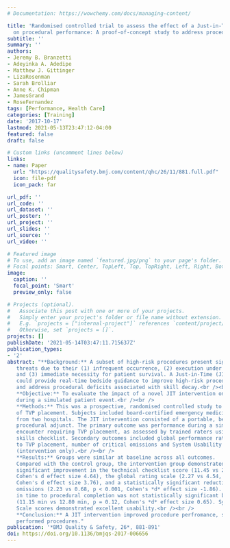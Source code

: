 ```yaml
---
# Documentation: https://wowchemy.com/docs/managing-content/

title: 'Randomised controlled trial to assess the effect of a Just-in-Time training
  on procedural performance: A proof-of-concept study to address procedural skill decay'
subtitle: ''
summary: ''
authors:
- Jeremy B. Branzetti
- Adeyinka A. Adedipe
- Matthew J. Gittinger
- LizaRosenman
- Sarah Brolliar
- Anne K. Chipman
- JamesGrand
- RoseFernandez
tags: [Performance, Health Care]
categories: [Training]
date: '2017-10-17'
lastmod: 2021-05-13T23:47:12-04:00
featured: false
draft: false

# Custom links (uncomment lines below)
links:
- name: Paper
  url: "https://qualitysafety.bmj.com/content/qhc/26/11/881.full.pdf"
  icon: file-pdf
  icon_pack: far

url_pdf: ''
url_code: ''
url_dataset: ''
url_poster: ''
url_project: ''
url_slides: ''
url_source: ''
url_video: ''

# Featured image
# To use, add an image named `featured.jpg/png` to your page's folder.
# Focal points: Smart, Center, TopLeft, Top, TopRight, Left, Right, BottomLeft, Bottom, BottomRight.
image:
  caption: ''
  focal_point: 'Smart'
  preview_only: false

# Projects (optional).
#   Associate this post with one or more of your projects.
#   Simply enter your project's folder or file name without extension.
#   E.g. `projects = ["internal-project"]` references `content/project/deep-learning/index.md`.
#   Otherwise, set `projects = []`.
projects: []
publishDate: '2021-05-14T03:47:11.715637Z'
publication_types:
- '2'
abstract: "**Background:** A subset of high-risk procedures present significant safety
   threats due to their (1) infrequent occurrence, (2) execution under time constraints
   and (3) immediate necessity for patient survival. A Just-in-Time (JIT) intervention
   could provide real-time bedside guidance to improve high-risk procedural performance
   and address procedural deficits associated with skill decay.<br /><br />
   **Objective:** To evaluate the impact of a novel JIT intervention on transvenous pacemaker (TVP) placement
   during a simulated patient event.<br /><br />
   **Methods:** This was a prospective, randomised controlled study to determine the effect of a JIT intervention on performance
   of TVP placement. Subjects included board-certified emergency medicine physicians
   from two hospitals. The JIT intervention consisted of a portable, bedside computer-based
   procedural adjunct. The primary outcome was performance during a simulated patient
   encounter requiring TVP placement, as assessed by trained raters using a technical
   skills checklist. Secondary outcomes included global performance ratings, time
   to TVP placement, number of critical omissions and System Usability Scale scores
   (intervention only).<br /><br />
   **Results:** Groups were similar at baseline across all outcomes.
   Compared with the control group, the intervention group demonstrated statistically
   significant improvement in the technical checklist score (11.45 vs 23.44, p < 0.001,
   Cohen's d effect size 4.64), the global rating scale (2.27 vs 4.54, p < 0.001,
   Cohen's d effect size 3.76), and a statistically significant reduction in critical
   omissions (2.23 vs 0.68, p < 0.001, Cohen's *d* effect size -1.86). The difference
   in time to procedural completion was not statistically significant between conditions
   (11.15 min vs 12.80 min, p = 0.12, Cohen's *d* effect size 0.65). System Usability
   Scale scores demonstrated excellent usability.<br /><br />
   **Conclusion:** A JIT intervention improved procedure perfromance, suggesting a role for JIT interventions in rarely
   performed procedures."
publication: '*BMJ Quality & Safety, 26*, 881-891'
doi: https://doi.org/10.1136/bmjqs-2017-006656
---
```

